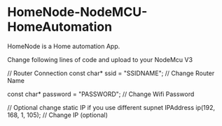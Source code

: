 # HomeNode-NodeMCU-HomeAutomation
HomeNode is a Home automation App. 

Change following lines of code and upload to your NodeMcu V3

// Router Connection
const char* ssid = "SSIDNAME"; // Change Router Name

const char* password = "PASSWORD"; //  Change Wifi Password

// Optional change static IP if you use different supnet
IPAddress ip(192, 168, 1, 105); // Change IP (optional)

